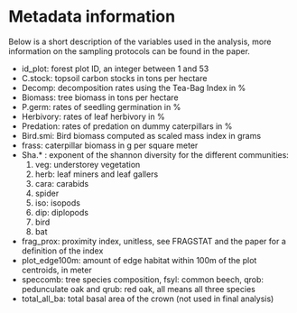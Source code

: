 # Metadata information

Below is a short description of the variables used in the analysis, more information on the sampling protocols can be found in the paper.

* id_plot: forest plot ID, an integer between 1 and 53
* C.stock: topsoil carbon stocks in tons per hectare
* Decomp: decomposition rates using the Tea-Bag Index in %
* Biomass: tree biomass in tons per hectare
* P.germ: rates of seedling germination in %
* Herbivory: rates of leaf herbivory in %
* Predation: rates of predation on dummy caterpillars in %
* Bird.smi: Bird biomass computed as scaled mass index in grams
* frass: caterpillar biomass in g per square meter
* Sha.* : exponent of the shannon diversity for the different communities:
    1. veg: understorey vegetation
    2. herb: leaf miners and leaf gallers
    3. cara: carabids
    4. spider
    5. iso: isopods
    6. dip: diplopods
    7. bird
    8. bat
* frag_prox: proximity index, unitless, see FRAGSTAT and the paper for a definition of the index
* plot_edge100m: amount of edge habitat within 100m of the plot centroids, in meter
* speccomb: tree species composition, fsyl: common beech, qrob: pedunculate oak and qrub: red oak, all means all three species
* total_all_ba: total basal area of the crown (not used in final analysis)
